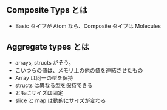 ## Composite Typs とは
* Basic タイプが Atom なら、Composite タイプは Molecules

## Aggregate types とは
* arrays, structs がそう。
* こいつらの値は、メモリ上の他の値を連結させたもの
* Array は同一の型を保持
* structs は異なる型を保持できる
* ともにサイズは固定
* slice と map は動的にサイズが変わる


```
